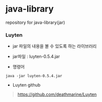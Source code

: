 # java-library
repository for java-library(jar)

### Luyten
- jar 파일의 내용을 볼 수 있도록 하는 라이브러리
- jar파일 : luyten-0.5.4.jar 

- 명령어
```
java -jar luyten-0.5.4.jar 
```
- Luyten github
> https://github.com/deathmarine/Luyten
